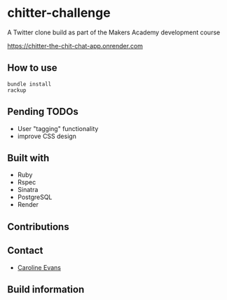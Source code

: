 # chitter-challenge

A Twitter clone build as part of the Makers Academy development course

https://chitter-the-chit-chat-app.onrender.com

## How to use

```shell
bundle install
rackup
```

## Pending TODOs
- User "tagging" functionality
- improve CSS design


## Built with
- Ruby
- Rspec
- Sinatra
- PostgreSQL
- Render

## Contributions


## Contact
- [Caroline Evans](mailto:carolineevans261@gmail.com)


## Build information
